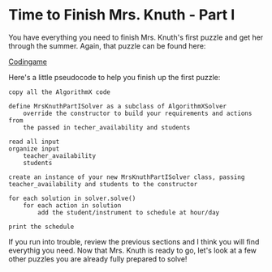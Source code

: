# Time to Finish Mrs. Knuth - Part I

You have everything you need to finish Mrs. Knuth's first puzzle and get her through the summer. Again, that puzzle can be found here:

[Codingame](https://www.codingame.com/home)

Here's a little pseudocode to help you finish up the first puzzle:

```text
copy all the AlgorithmX code

define MrsKnuthPartISolver as a subclass of AlgorithmXSolver
    override the constructor to build your requirements and actions from
    the passed in techer_availability and students

read all input
organize input
    teacher_availability
    students

create an instance of your new MrsKnuthPartISolver class, passing teacher_availability and students to the constructor

for each solution in solver.solve()
    for each action in solution
        add the student/instrument to schedule at hour/day

print the schedule
```

If you run into trouble, review the previous sections and I think you will find everythig you need. Now that Mrs. Knuth is ready to go, let's look at a few other puzzles you are already fully prepared to solve!
